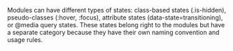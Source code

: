 Modules can have different types of states: class-based states (.is-hidden), pseudo-classes (:hover, :focus), attribute states (data-state=transitioning), or @media query states. These states belong right to the modules but have a separate category because they have their own naming convention and usage rules.
